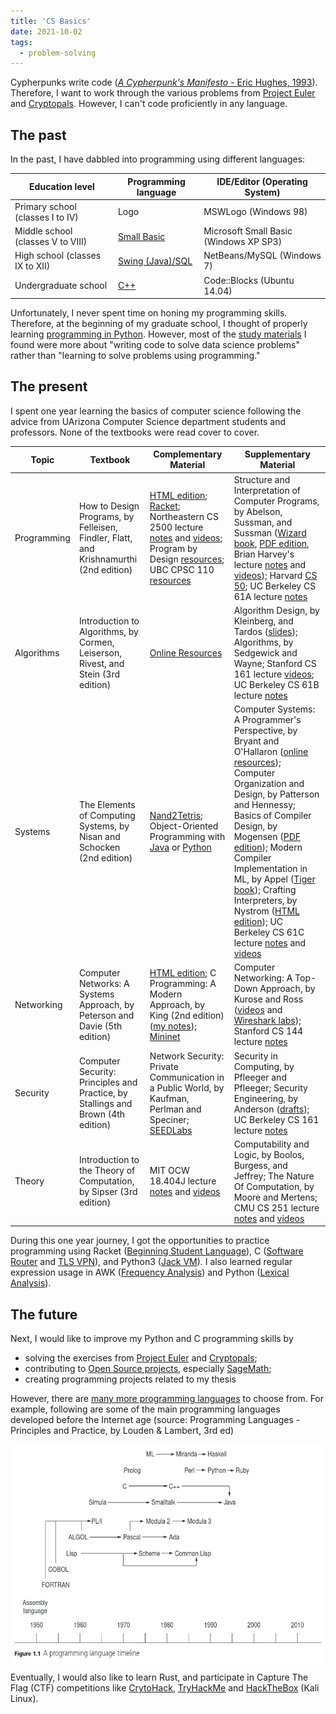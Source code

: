 ```yaml
---
title: 'CS Basics'
date: 2021-10-02
tags:
  - problem-solving
---
```


Cypherpunks write code ([*A Cypherpunk's Manifesto* - Eric Hughes, 1993](https://www.activism.net/cypherpunk/manifesto.html)). Therefore, I want to work through the various problems from [Project Euler](https://projecteuler.net/) and [Cryptopals](https://cryptopals.com/). However, I can't code proficiently in any language.

## The past
In the past, I have dabbled into programming using different languages:

| Education level | Programming language | IDE/Editor (Operating System) |
| --------------- | -------------------- | ---------------------------- |
|Primary school (classes I to IV) | Logo | MSWLogo (Windows 98)|
|Middle school (classes V to VIII) | [Small Basic](https://github.com/gkorpal/DreamSpark-SmallBasic) | Microsoft Small Basic (Windows XP SP3)|
|High school (classes IX to XII) | [Swing (Java)/SQL](https://github.com/gkorpal/learning-Java_GUI) | NetBeans/MySQL (Windows 7)|
|Undergraduate school | [C++](https://github.com/gkorpal/learning-Cpp_OOP) |Code::Blocks (Ubuntu 14.04)|

Unfortunately, I never spent time on honing my programming skills. Therefore, at the beginning of my graduate school, I thought of properly learning [programming in Python](https://gkorpal.github.io/posts/2021/01/higher-arithmetic-computations/). However, most of the [study materials](https://github.com/gkorpal/learning-Python_maths) I found were more about "writing code to solve data science problems" rather than "learning to solve problems using programming."

## The present

I spent one year learning the basics of computer science following the advice from UArizona Computer Science department students and professors. None of the textbooks were read cover to cover.


| Topic | Textbook | Complementary Material | Supplementary Material |
|-------| -------- | -----------------------| -----------------------|
| Programming | How to Design Programs, by Felleisen, Findler, Flatt, and Krishnamurthi (2nd edition) |  [HTML edition](https://htdp.org/2022-2-9/Book/index.html); [Racket](https://racket-lang.org/); Northeastern CS 2500 lecture [notes](https://course.ccs.neu.edu/cs2500/syllabus.html) and [videos](https://www.ccs.neu.edu/home/nderbinsky/fundies1/); Program by Design [resources](https://programbydesign.org/materials); UBC CPSC 110 [resources](http://cs110.students.cs.ubc.ca/syllabus.html) | Structure and Interpretation of Computer Programs, by Abelson, Sussman, and Sussman ([Wizard book](https://mitpress.mit.edu/sites/default/files/sicp/index.html), [PDF edition](https://github.com/sarabander/sicp-pdf), Brian Harvey's lecture [notes](https://people.eecs.berkeley.edu/~bh/61a-pages/) and [videos](https://archive.org/details/ucberkeley-webcast-PL3E89002AA9B9879E)); Harvard [CS 50](https://cs50.harvard.edu/x/); UC Berkeley CS 61A lecture [notes](https://composingprograms.com/)|
| Algorithms | Introduction to Algorithms, by Cormen, Leiserson, Rivest, and Stein (3rd edition) | [Online Resources](https://mitpress.mit.edu/books/introduction-algorithms-third-edition) | Algorithm Design, by Kleinberg, and Tardos ([slides](https://www.cs.princeton.edu/~wayne/kleinberg-tardos/)); Algorithms, by Sedgewick and Wayne; Stanford CS 161 lecture [videos](https://www.youtube.com/channel/UCH4s4ek5zqNvct5oy9_jd_g/featured); UC Berkeley CS 61B lecture [notes](https://inst.eecs.berkeley.edu/~cs61b)|
| Systems | The Elements of Computing Systems, by Nisan and Schocken (2nd edition) | [Nand2Tetris](https://www.nand2tetris.org/); Object-Oriented Programming with [Java](https://java-programming.mooc.fi/) or [Python](https://programming-22.mooc.fi/)| Computer Systems: A Programmer's Perspective, by Bryant and O'Hallaron ([online resources](https://csapp.cs.cmu.edu/3e/home.html)); Computer Organization and Design, by Patterson and Hennessy; Basics of Compiler Design, by Mogensen ([PDF edition](http://hjemmesider.diku.dk/~torbenm/Basics/index.html)); Modern Compiler Implementation in ML, by Appel ([Tiger book](https://www.cs.princeton.edu/~appel/modern/ml/)); Crafting Interpreters, by Nystrom ([HTML edition](https://craftinginterpreters.com/contents.html)); UC Berkeley CS 61C lecture [notes](https://inst.eecs.berkeley.edu/~cs61c/sp15/) and [videos](https://archive.org/details/ucberkeley-webcast-PL-XXv-cvA_iCl2-D-FS5mk0jFF6cYSJs_) |
| Networking | Computer Networks: A Systems Approach, by Peterson and Davie (5th edition) | [HTML edition](https://book.systemsapproach.org/index.html); C Programming: A Modern Approach, by King (2nd edition) ([my notes](https://github.com/gkorpal/learning-C_systems)); [Mininet](https://github.com/mininet/mininet/wiki/Teaching-and-Learning-with-Mininet)| Computer Networking: A Top-Down Approach, by Kurose and Ross ([videos](http://gaia.cs.umass.edu/kurose_ross/online_lectures.htm) and [Wireshark labs](https://gaia.cs.umass.edu/kurose_ross/wireshark.php)); Stanford CS 144 lecture [notes](https://cs144.github.io/) | 
| Security | Computer Security: Principles and Practice, by Stallings and Brown (4th edition) | Network Security: Private Communication in a Public World, by Kaufman, Perlman and Speciner; [SEEDLabs](https://seedsecuritylabs.org/) | Security in Computing, by Pfleeger and Pfleeger; Security Engineering, by Anderson ([drafts](https://www.cl.cam.ac.uk/~rja14/book.html)); UC Berkeley CS 161 lecture [notes](https://textbook.cs161.org/)|
| Theory | Introduction to the Theory of Computation, by Sipser (3rd edition) | MIT OCW 18.404J lecture [notes](https://ocw.mit.edu/courses/18-404j-theory-of-computation-fall-2020/pages/lecture-notes/) and [videos](https://www.youtube.com/playlist?list=PLUl4u3cNGP60_JNv2MmK3wkOt9syvfQWY) | Computability and Logic, by Boolos, Burgess, and Jeffrey; The Nature Of Computation, by Moore and Mertens; CMU CS 251 lecture [notes](https://www.cs251.com/Text.html) and [videos](https://youtube.com/playlist?list=PLKzLTB8HeSUIuln-o1mbXfTr8HmIhiGEg)|

During this one year journey, I got the opportunities to practice programming using Racket ([Beginning Student Language](https://github.com/gkorpal/HtDP)), C ([Software Router](https://github.com/gkorpal/SoftwareRouter) and [TLS VPN](https://github.com/gkorpal/TLS-VPN)), and Python3 ([Jack VM](https://github.com/gkorpal/Nand2Tetris)). I also learned regular expression usage in AWK ([Frequency Analysis](https://github.com/gkorpal/TLS-VPN/tree/master/practice/secret-key_encryption)) and Python ([Lexical Analysis](https://github.com/gkorpal/Nand2Tetris/tree/master/p10p11)).

## The future
Next, I would like to improve my Python and C programming skills by 
- solving the exercises from [Project Euler](https://projecteuler.net/) and [Cryptopals](https://cryptopals.com/);
- contributing to [Open Source projects](https://www.firsttimersonly.com/), especially [SageMath](https://doc.sagemath.org/html/en/faq/faq-contribute.html);
- creating programming projects related to my thesis

However, there are [many more programming languages](https://en.wikipedia.org/wiki/History_of_programming_languages) to choose from. For example, following are some of the main programming languages developed before the Internet age (source: Programming Languages - Principles and Practice, by Louden & Lambert, 3rd ed)

<img align="center" width="600" height="350" src="/images/timeline.png">

Eventually, I would also like to learn Rust, and participate in Capture The Flag (CTF) competitions like [CrytoHack](https://cryptohack.org/), [TryHackMe](https://tryhackme.com/) and [HackTheBox](https://www.hackthebox.com/) (Kali Linux).


<!---- 
Longterm goals (post-PhD):

| Topic | Textbook | Complementary Material | Supplementary Material |
|-------| -------- | -----------------------| -----------------------|
| Operating Systems | Operating Systems: Three Easy Pieces, by Arpaci-Dusseau and Arpaci-Dusseau | [PDF edition](https://pages.cs.wisc.edu/~remzi/OSTEP/); Mythili Vutukuru's [lectures](https://www.cse.iitb.ac.in/~mythili/os/) | Operating System Concepts, by Silberschatz, Galvin, and Gagne ([Dinosaur book](https://codex.cs.yale.edu/avi/os-book/OS10/index.html)) |
|Compilers | Modern Compiler Implementation in ML, by Appel | [Tiger book](https://www.cs.princeton.edu/~appel/modern/ml/); Crafting Interpreters, by Nystrom ([HTML edition](https://craftinginterpreters.com/contents.html)); [Why learn compiler design](https://www2.cs.arizona.edu/classes/cs453/fall15/DOCS/teaching_compilers.pdf); [Haskell compiler](https://crypto.stanford.edu/~blynn/compiler/); [Lex & Yacc](http://dinosaur.compilertools.net/) | Engineering a Compiler, by Cooper and Torczon (2nd edition); Basics of Compiler Design, by Mogensen ([PDF edition](http://hjemmesider.diku.dk/~torbenm/Basics/index.html)); ; Compilers: Principles, Techniques, and Tools, by Aho, Lam, Sethi and Ullman ([Dragon book](https://suif.stanford.edu/dragonbook/))|

[this discussion](https://cstheory.stackexchange.com/questions/3253/what-books-should-everyone-read) 
<!---- 
|Cryptography| Foundations of cryptography vol 1 and 2, by Oded Goldreich | complexity theory | modern text and online notes | 
Problem Solving with Algorithms and Data Structures using Python, by Miller and Ranum ([HTML edition](https://runestone.academy/ns/books/published/pythonds/index.html)); Introduction to Algorithms by Manber;

---->
